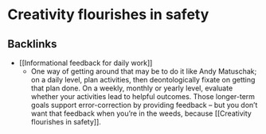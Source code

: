 # Creativity flourishes in safety

## Backlinks
* [[Informational feedback for daily work]]
	* One way of getting around that may be to do it like Andy Matuschak; on a daily level, plan activities, then deontologically fixate on getting that plan done. On a weekly, monthly or yearly level, evaluate whether your activities lead to helpful outcomes. Those longer-term goals support error-correction by providing feedback – but you don’t want that feedback when you’re in the weeds, because [[Creativity flourishes in safety]].

<!-- {BearID:1A7BAAF2-712A-4FBF-B97D-32046C52B09E-2669-00001287259C02AC} -->
